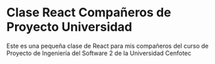 # Clase React Compañeros de Proyecto Universidad

Este es una pequeña clase de React para mis compañeros del curso de Proyecto de Ingeniería del Software 2 de la Universidad Cenfotec

